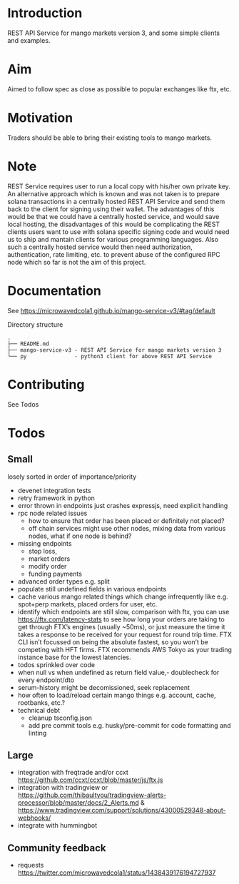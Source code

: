 # Introduction
REST API Service for mango  markets version 3, and some simple clients and examples.

# Aim
Aimed to follow spec as close as possible to popular exchanges like ftx, etc. 

# Motivation 
Traders should be able to bring their existing tools to mango markets. 

# Note
REST Service requires user to run a local copy with his/her own private key. An alternative approach which is known and was not taken is to prepare solana transactions in a centrally hosted REST API Service and send them back to the client for signing using their wallet. The advantages of this would be that we could have a centrally hosted service, and would save local hosting, the disadvantages of this would be complicating the REST clients users want to use with solana specific signing code and would need us to ship and mantain clients for various programming languages. Also such a centrally hosted service would then need authorization, authentication, rate limiting, etc. to prevent abuse of the configured RPC node which so far is not the aim of this project. 

# Documentation
See https://microwavedcola1.github.io/mango-service-v3/#tag/default

Directory structure
```
.
├── README.md
├── mango-service-v3 - REST API Service for mango markets version 3
└── py               - python3 client for above REST API Service
```
# Contributing
See Todos

# Todos
## Small
losely sorted in order of importance/priority
- devenet integration tests
- retry framework in python
- error thrown in endpoints just crashes expressjs, need explicit handling
- rpc node related issues
  - how to ensure that order has been placed or definitely not placed?
  - off chain services might use other nodes, mixing data from various nodes, what if one node is behind?
- missing endpoints
  - stop loss, 
  - market orders
  - modify order
  - funding payments
- advanced order types e.g. split 
- populate still undefined fields in various endpoints
- cache various mango related things which change infrequently like e.g. spot+perp markets, placed orders for user, etc.
- identify which endpoints are still slow, comparison with ftx, you can use https://ftx.com/latency-stats to see how long your orders are taking to get through FTX’s engines (usually ~50ms), or just measure the time it takes a response to be received for your request for round trip time. FTX CLI isn’t focussed on being the absolute fastest, so you won’t be competing with HFT firms. FTX recommends AWS Tokyo as your trading instance base for the lowest latencies.
- todos sprinkled over code
- when null vs when undefined as return field value,- doublecheck for every endpoint/dto
- serum-history might be decomissioned, seek replacement
- how often to load/reload certain mango things e.g. account, cache, rootbanks, etc.?
- technical debt
  - cleanup tsconfig.json
  - add pre commit tools e.g. husky/pre-commit for code formatting and linting
## Large
- integration with freqtrade and/or ccxt https://github.com/ccxt/ccxt/blob/master/js/ftx.js
- integration with tradingview or https://github.com/thibaultyou/tradingview-alerts-processor/blob/master/docs/2_Alerts.md & https://www.tradingview.com/support/solutions/43000529348-about-webhooks/
- integrate with hummingbot

## Community feedback
- requests https://twitter.com/microwavedcola1/status/1438439176194727937